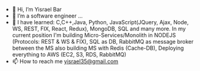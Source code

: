 - 👋 Hi, I’m Yisrael Bar
- 👀 I’m a software engineer ...
- 🌱 I have learned: C,C++,Java, Python, JavaScript(JQuery, Ajax, Node, WS, REST, FIX, React, Redux), MongoDB, SQL and many more.
In my current position I'm building Micro-Services/Monolith in NODEJS (Protocols: REST & WS & FIX), SQL as DB, RabbitMQ as message broker between the MS also  building MS with Redis (Cache-DB), Deploying everything to AWS (EC2, S3, RDS, RabbitMQ)
- 📫 How to reach me yisrael35@gmail.com

<!---
yisrael35/yisrael35 is a ✨ special ✨ repository because its `README.md` (this file) appears on your GitHub profile.
You can click the Preview link to take a look at your changes.
--->
